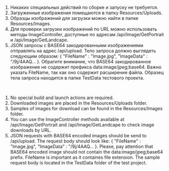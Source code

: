 1. Никаких специальных действий по сборке и запуску не требуется.
2. Загруженные изображения помещаются в папку Resources/Uploads.
3. Образцы изображений для загрузки можно найти в папке Resources/Images.
4. Для проверки загрузки изображений по URL можно использовать методы ImageController, доступные по адресам /api/Image/GetPortrait и /api/Image/GetLandcape.
5. JSON запросы с BASE64 закодированными изображениями отправлять на адрес /api/upload. Тело запроса должно выглядеть следующим образом:
{
"FileName" : "Image.jpg",
"ImageData" : "/9j/4AAQ...
}.
Обратите внимание, что BASE64 закодированное изображение не содержит префикса data:image/jpeg;base64. Важно указать FileName, так как оно содержит расширение файла. Образец тела запроса находится в папке TestData тестового проекта.

<br/>

1. No special build and launch actions are required.
2. Downloaded images are placed in the Resources/Uploads folder.
3. Samples of images for download can be found in the Resources/Images folder.
4. You can use the ImageController methods available at /api/Image/GetPortrait and /api/Image/GetLandcape to check image downloads by URL.
5. JSON requests with BASE64 encoded images should be send to /api/upload. The request body should look like:
{
"FileName" : "Image.jpg",
"ImageData" : "/9j/4AAQ...
}.
Please, pay attention that BASE64 encoded image should not contain the data:image/jpeg;base64 prefix. FileName is important as it containes file extension. The sample request body is located in the TestData folder of the test project.
